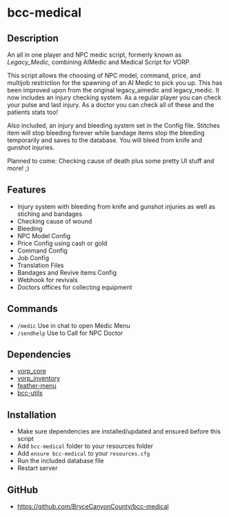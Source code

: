 # bcc-medical

## Description
An all in one player and NPC medic script, formerly known as *Legacy_Medic*, 
combining AIMedic and Medical Script for VORP.

This script allows the choosing of NPC model, command, price, and multijob restriction for the
spawning of an AI Medic to pick you up. This has been improved upon from the original legacy_aimedic and legacy_medic. 
It now includes an injury checking system. As a regular player you can check your pulse and last injury.
As a doctor you can check all of these and the patients stats too!

Also included, an injury and bleeding system set in the Config file. Stitches item will stop bleeding forever while bandage items stop the bleeding temporarily and saves to the database.
You will bleed from knife and gunshot injuries.

Planned to come: Checking cause of death plus some pretty UI stuff and more! ;)

## Features

- Injury system with bleeding from knife and gunshot injuries as well as stiching and bandages
- Checking cause of wound
- Bleeding
- NPC Model Config
- Price Config using cash or gold
- Command Config
- Job Config
- Translation Files
- Bandages and Revive items Config
- Webhook for revivals
- Doctors offices for collecting equipment

## Commands

- `/medic` Use in chat to open Medic Menu
- `/sendhelp` Use to Call for NPC Doctor

## Dependencies
- [vorp_core](https://github.com/VORPCORE/vorp-core-lua)
- [vorp_inventory](https://github.com/VORPCORE/vorp_inventory-lua)
- [feather-menu](https://github.com/FeatherFramework/feather-menu/releases)
- [bcc-utils](https://github.com/BryceCanyonCounty/bcc-utils)

## Installation
- Make sure dependencies are installed/updated and ensured before this script
- Add `bcc-medical` folder to your resources folder
- Add `ensure bcc-medical` to your `resources.cfg`
- Run the included database file
- Restart server

## GitHub
- https://github.com/BryceCanyonCounty/bcc-medical